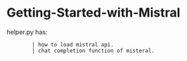 # Getting-Started-with-Mistral
helper.py has:

            | how to load mistral api.
            | chat completion function of misteral.
